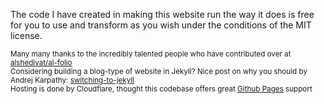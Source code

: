 The code I have created in making this website run the way it does is free for you to use and transform as you wish under the conditions of the MIT license. 

<sub>Many many thanks to the incredibly talented people who have contributed over at [alshedivat/al-folio](https://github.com/alshedivat/al-folio)</sub><br>
<sub>Considering building a blog-type of website in Jekyll? Nice post on why you should by Andrej Karpathy: [switching-to-jekyll](https://karpathy.github.io/2014/07/01/switching-to-jekyll/)</sub><br>
<sub>Hosting is done by Cloudflare, thought this codebase offers great [Github Pages](https://pages.github.com/) support</sub><br>
